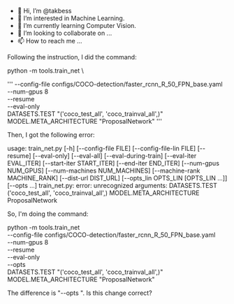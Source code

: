 - 👋 Hi, I’m @takbess
- 👀 I’m interested in Machine Learning.
- 🌱 I’m currently learning Computer Vision.
- 💞️ I’m looking to collaborate on ...
- 📫 How to reach me ...

<!---
takbess/takbess is a ✨ special ✨ repository because its `README.md` (this file) appears on your GitHub profile.
You can click the Preview link to take a look at your changes.
--->


Following the instruction, I did the command:

python -m tools.train_net \

'''
    --config-file configs/COCO-detection/faster_rcnn_R_50_FPN_base.yaml \
    --num-gpus 8 \
    --resume \
    --eval-only \
    DATASETS.TEST "('coco_test_all', 'coco_trainval_all',)" \
    MODEL.META_ARCHITECTURE "ProposalNetwork"
'''

Then, I got the following error:

usage: train_net.py [-h] [--config-file FILE] [--config-file-lin FILE] [--resume] [--eval-only]
                    [--eval-all] [--eval-during-train] [--eval-iter EVAL_ITER] [--start-iter START_ITER]
                    [--end-iter END_ITER] [--num-gpus NUM_GPUS] [--num-machines NUM_MACHINES]
                    [--machine-rank MACHINE_RANK] [--dist-url DIST_URL]
                    [--opts_lin OPTS_LIN [OPTS_LIN ...]] [--opts ...]
train_net.py: error: unrecognized arguments: DATASETS.TEST ('coco_test_all', 'coco_trainval_all',) MODEL.META_ARCHITECTURE ProposalNetwork

So, I'm doing the command:

python -m tools.train_net \
    --config-file configs/COCO-detection/faster_rcnn_R_50_FPN_base.yaml \
    --num-gpus 8 \
    --resume \
    --eval-only \
   --opts \
    DATASETS.TEST "('coco_test_all', 'coco_trainval_all',)" \
    MODEL.META_ARCHITECTURE "ProposalNetwork"

The difference is "--opts \".
Is this change correct?

